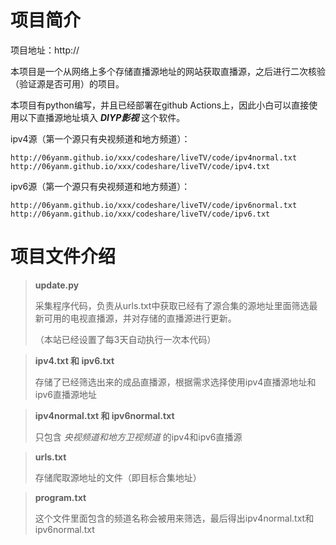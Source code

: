 # 项目简介

项目地址：http://

本项目是一个从网络上多个存储直播源地址的网站获取直播源，之后进行二次核验（验证源是否可用）的项目。

本项目有python编写，并且已经部署在github Actions上，因此小白可以直接使用以下直播源地址填入  ***DIYP影视***   这个软件。

ipv4源（第一个源只有央视频道和地方频道）：

```
http://06yanm.github.io/xxx/codeshare/liveTV/code/ipv4normal.txt
http://06yanm.github.io/xxx/codeshare/liveTV/code/ipv4.txt
```

ipv6源（第一个源只有央视频道和地方频道）：

```
http://06yanm.github.io/xxx/codeshare/liveTV/code/ipv6normal.txt
http://06yanm.github.io/xxx/codeshare/liveTV/code/ipv6.txt
```

# 项目文件介绍

> **update.py**
>
> 采集程序代码，负责从urls.txt中获取已经有了源合集的源地址里面筛选最新可用的电视直播源，并对存储的直播源进行更新。
>
> （本站已经设置了每3天自动执行一次本代码）

> **ipv4.txt 和 ipv6.txt**
>
>  存储了已经筛选出来的成品直播源，根据需求选择使用ipv4直播源地址和ipv6直播源地址

> **ipv4normal.txt 和 ipv6normal.txt**
>
> 只包含 *央视频道和地方卫视频道* 的ipv4和ipv6直播源

> **urls.txt**
>
> 存储爬取源地址的文件（即目标合集地址）

> **program.txt**
>
> 这个文件里面包含的频道名称会被用来筛选，最后得出ipv4normal.txt和ipv6normal.txt